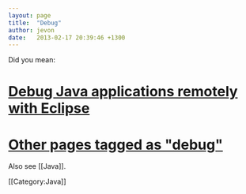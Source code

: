 ```yaml
---
layout: page
title:  "Debug"
author: jevon
date:   2013-02-17 20:39:46 +1300
---
```


Did you mean:

# <a href="http://www.delicious.com/redirect?url=http%3A//www.ibm.com/developerworks/opensource/library/os-eclipse-javadebug/index.html">Debug Java applications remotely with Eclipse</a>
# <a href="http://www.delicious.com/jevonwright/debug" class="delicious">Other pages tagged as "debug"</a>

Also see [[Java]].

[[Category:Java]]